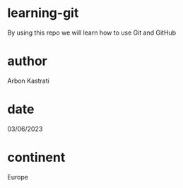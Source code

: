 # learning-git

By using this repo we will learn how to use Git and GitHub

# author

Arbon Kastrati

# date

03/06/2023

# continent

Europe

